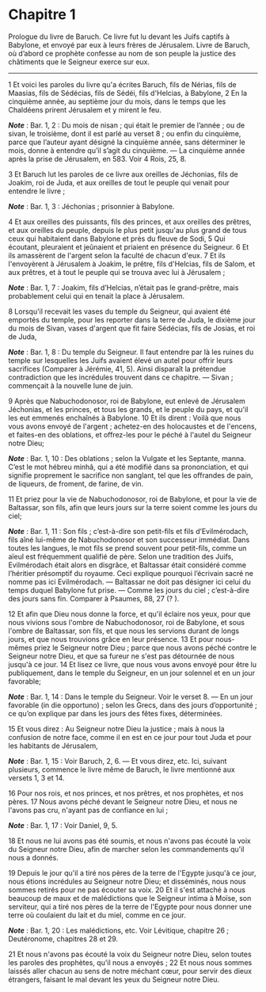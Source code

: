 # Chapitre 1

Prologue du livre de Baruch.
Ce livre fut lu devant les Juifs captifs à Babylone, et envoyé par eux à leurs frères de Jérusalem.
Livre de Baruch, où d’abord ce prophète confesse au nom de son peuple la justice des châtiments que le Seigneur exerce sur eux.

***

1 Et voici les paroles du livre qu'a écrites Baruch, fils de Nérias, fils de Maasias, fils de Sédécias, fils de Sédéi, fils d'Helcias, à Babylone, 2 En la cinquième année, au septième jour du mois, dans le temps que les Chaldéens prirent Jérusalem et y mirent le feu.

***Note*** :  Bar. 1, 2 : Du mois de nisan ; qui était le premier de l’année ; ou de sivan, le troisième, dont il est parlé au verset 8 ; ou enfin du cinquième, parce que l’auteur ayant désigné la cinquième année, sans déterminer le mois, donne à entendre qu’il s’agit du cinquième. ― La cinquième année après la prise de Jérusalem, en 583. Voir 4 Rois, 25, 8.

3 Et Baruch lut les paroles de ce livre aux oreilles de Jéchonias, fils de Joakim, roi de Juda, et aux oreilles de tout le peuple qui venait pour entendre le livre ;

***Note*** :  Bar. 1, 3 : Jéchonias ; prisonnier à Babylone.

4 Et aux oreilles des puissants, fils des princes, et aux oreilles des prêtres, et aux oreilles du peuple, depuis le plus petit jusqu'au plus grand de tous ceux qui habitaient dans Babylone et près du fleuve de Sodi, 5 Qui écoutant, pleuraient et jeûnaient et priaient en présence du Seigneur. 6 Et ils amassèrent de l'argent selon la faculté de chacun d'eux. 7 Et ils l'envoyèrent à Jérusalem à Joakim, le prêtre, fils d'Helcias, fils de Salom, et aux prêtres, et à tout le peuple qui se trouva avec lui à Jérusalem ;

***Note*** :  Bar. 1, 7 : Joakim, fils d’Helcias, n’était pas le grand-prêtre, mais probablement celui qui en tenait la place à Jérusalem.

8 Lorsqu'il recevait les vases du temple du Seigneur, qui avaient été emportés du temple, pour les reporter dans la terre de Juda, le dixième jour du mois de Sivan, vases d'argent que fit faire Sédécias, fils de Josias, et roi de Juda,

***Note*** :  Bar. 1, 8 : Du temple du Seigneur. Il faut entendre par là les ruines du temple sur lesquelles les Juifs avaient élevé un autel pour offrir leurs sacrifices (Comparer à Jérémie, 41, 5). Ainsi disparaît la prétendue contradiction que les incrédules trouvent dans ce chapitre. ― Sivan ; commençait à la nouvelle lune de juin.

9 Après que Nabuchodonosor, roi de Babylone, eut enlevé de Jérusalem Jéchonias, et les princes, et tous les grands, et le peuple du pays, et qu'il les eut emmenés enchaînés à Babylone. 10 Et ils dirent : Voilà que nous vous avons envoyé de l'argent ; achetez-en des holocaustes et de l'encens, et faites-en des oblations, et offrez-les pour le péché à l'autel du Seigneur notre Dieu;

***Note*** :  Bar. 1, 10 : Des oblations ; selon la Vulgate et les Septante, manna. C’est le mot hébreu minhâ, qui a été modifié dans sa prononciation, et qui signifie proprement le sacrifice non sanglant, tel que les offrandes de pain, de liqueurs, de froment, de farine, de vin.

11 Et priez pour la vie de Nabuchodonosor, roi de Babylone, et pour la vie de Baltassar, son fils, afin que leurs jours sur la terre soient comme les jours du ciel;

***Note*** :  Bar. 1, 11 : Son fils ; c’est-à-dire son petit-fils et fils d’Evilmérodach, fils aîné lui-même de Nabuchodonosor et son successeur immédiat. Dans toutes les langues, le mot fils se prend souvent pour petit-fils, comme un aïeul est fréquemment qualifié de père. Selon une tradition des Juifs, Evilmérodach était alors en disgrâce, et Baltassar était considéré comme l’héritier présomptif du royaume. Ceci explique pourquoi l’écrivain sacré ne nomme pas ici Evilmérodach. ― Baltassar ne doit pas désigner ici celui du temps duquel Babylone fut prise. ― Comme les jours du ciel ; c’est-à-dire des jours sans fin. Comparer à Psaumes, 88, 27 (? ).

12 Et afin que Dieu nous donne la force, et qu'il éclaire nos yeux, pour que nous vivions sous l'ombre de Nabuchodonosor, roi de Babylone, et sous l'ombre de Baltassar, son fils, et que nous les servions durant de longs jours, et que nous trouvions grâce en leur présence. 13 Et pour nous-mêmes priez le Seigneur notre Dieu ; parce que nous avons péché contre le Seigneur notre Dieu, et que sa fureur ne s'est pas détournée de nous jusqu'à ce jour. 14 Et lisez ce livre, que nous vous avons envoyé pour être lu publiquement, dans le temple du Seigneur, en un jour solennel et en un jour favorable;

***Note*** :  Bar. 1, 14 : Dans le temple du Seigneur. Voir le verset 8. ― En un jour favorable (in die opportuno) ; selon les Grecs, dans des jours d’opportunité ; ce qu’on explique par dans les jours des fêtes fixes, déterminées.


15 Et vous direz : Au Seigneur notre Dieu la justice ; mais à nous la confusion de notre face, comme il en est en ce jour pour tout Juda et pour les habitants de Jérusalem,

***Note*** :  Bar. 1, 15 : Voir Baruch, 2, 6. ― Et vous direz, etc. Ici, suivant plusieurs, commence le livre même de Baruch, le livre mentionné aux versets 1, 3 et 14.


16 Pour nos rois, et nos princes, et nos prêtres, et nos prophètes, et nos pères. 17 Nous avons péché devant le Seigneur notre Dieu, et nous ne l'avons pas cru, n'ayant pas de confiance en lui ;

***Note*** :  Bar. 1, 17 : Voir Daniel, 9, 5.

18 Et nous ne lui avons pas été soumis, et nous n'avons pas écouté la voix du Seigneur notre Dieu, afin de marcher selon les commandements qu'il nous a donnés.


19 Depuis le jour qu'il a tiré nos pères de la terre de l'Egypte jusqu'à ce jour, nous étions incrédules au Seigneur notre Dieu; et disséminés, nous nous sommes retirés pour ne pas écouter sa voix. 20 Et il s'est attaché à nous beaucoup de maux et de malédictions que le Seigneur intima à Moïse, son serviteur, qui a tiré nos pères de la terre de l'Egypte pour nous donner une terre où coulaient du lait et du miel, comme en ce jour.

***Note*** :  Bar. 1, 20 : Les malédictions, etc. Voir Lévitique, chapitre 26 ; Deutéronome, chapitres 28 et 29.


21 Et nous n'avons pas écouté la voix du Seigneur notre Dieu, selon toutes les paroles des prophètes, qu'il nous a envoyés ; 22 Et nous nous sommes laissés aller chacun au sens de notre méchant cœur, pour servir des dieux étrangers, faisant le mal devant les yeux du Seigneur notre Dieu.


